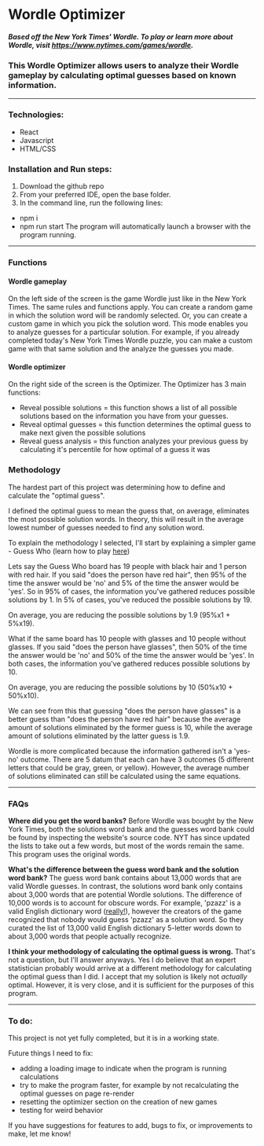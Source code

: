 # Wordle Optimizer
##### Based off the New York Times' Wordle. To play or learn more about Wordle, visit https://www.nytimes.com/games/wordle.

### This Wordle Optimizer allows users to analyze their Wordle gameplay by calculating optimal guesses based on known information.

---

### Technologies:
- React
- Javascript
- HTML/CSS

### Installation and Run steps:
1. Download the github repo
2. From your preferred IDE, open the base folder.
3. In the command line, run the following lines:
  - npm i
  - npm run start
  The program will automatically launch a browser with the program running.
  

---
  
  
### Functions
#### Wordle gameplay
On the left side of the screen is the game Wordle just like in the New York Times. The same rules and functions apply.
You can create a random game in which the solution word will be randomly selected.
Or, you can create a custom game in which you pick the solution word. This mode enables you to analyze guesses for a particular solution. For example, if you already completed today's New York Times Wordle puzzle, you can make a custom game with that same solution and the analyze the guesses you made.

#### Wordle optimizer
On the right side of the screen is the Optimizer. The Optimizer has 3 main functions:
- Reveal possible solutions = this function shows a list of all possible solutions based on the information you have from your guesses.
- Reveal optimal guesses = this function determines the optimal guess to make next given the possible solutions
- Reveal guess analysis = this function analyzes your previous guess by calculating it's percentile for how optimal of a guess it was

### Methodology
The hardest part of this project was determining how to define and calculate the "optimal guess".

I defined the optimal guess to mean the guess that, on average, eliminates the most possible solution words. In theory, this will result in the average lowest number of guesses needed to find any solution word.


To explain the methodology I selected, I'll start by explaining a simpler game - Guess Who (learn how to play [here](https://www.ultraboardgames.com/guess-who/game-rules.php))

Lets say the Guess Who board has 19 people with black hair and 1 person with red hair. If you said "does the person have red hair", then 95% of the time the answer would be 'no' and 5% of the time the answer would be 'yes'. So in 95% of cases, the information you've gathered reduces possible solutions by 1. In 5% of cases, you've reduced the possible solutions by 19. 

On average, you are reducing the possible solutions by 1.9 (95%x1 + 5%x19).

What if the same board has 10 people with glasses and 10 people without glasses. If you said "does the person have glasses", then 50% of the time the answer would be 'no' and 50% of the time the answer would be 'yes'. In both cases, the information you've gathered reduces possible solutions by 10. 

On average, you are reducing the possible solutions by 10 (50%x10 + 50%x10).

We can see from this that guessing "does the person have glasses" is a better guess than "does the person have red hair" because the average amount of solutions eliminated by the former guess is 10, while the average amount of solutions eliminated by the latter guess is 1.9.


Wordle is more complicated because the information gathered isn't a 'yes-no' outcome. There are 5 datum that each can have 3 outcomes (5 different letters that could be gray, green, or yellow). However, the average number of solutions eliminated can still be calculated using the same equations. 

--- 

### FAQs

**Where did you get the word banks?** Before Wordle was bought by the New York Times, both the solutions word bank and the guesses word bank could be found by inspecting the website's source code. NYT has since updated the lists to take out a few words, but most of the words remain the same. This program uses the original words.

**What's the difference between the guess word bank and the solution word bank?** The guess word bank contains about 13,000 words that are valid Wordle guesses. In contrast, the solutions word bank only contains about 3,000 words that are potential Wordle solutions. The difference of 10,000 words is to account for obscure words. For example, 'pzazz' is a valid English dictionary word ([really!](https://www.dictionary.com/browse/pzazz)), however the creators of the game recognized that nobody would guess 'pzazz' as a solution word. So they curated the list of 13,000 valid English dictionary 5-letter words down to about 3,000 words that people actually recognize.

**I think your methodology of calculating the optimal guess is wrong.** That's not a question, but I'll answer anyways. Yes I do believe that an expert statistician probably would arrive at a different methodology for calculating the optimal guess than I did. I accept that my solution is likely not *actually* optimal. However, it is very close, and it is sufficient for the purposes of this program. 

---

### To do:
This project is not yet fully completed, but it is in a working state.

Future things I need to fix:
- adding a loading image to indicate when the program is running calculations
- try to make the program faster, for example by not recalculating the optimal guesses on page re-render 
- resetting the optimizer section on the creation of new games
- testing for weird behavior

If you have suggestions for features to add, bugs to fix, or improvements to make, let me know!
